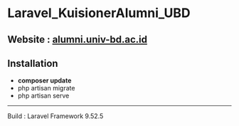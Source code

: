 # Laravel_KuisionerAlumni_UBD

## Website : [alumni.univ-bd.ac.id](https://alumni.univ-bd.ac.id/)

## Installation

- **composer update**
- php artisan migrate
- php artisan serve
-----------------------
Build : Laravel Framework 9.52.5
